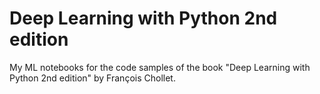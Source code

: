 # Deep Learning with Python 2nd edition
My ML notebooks for the code samples of the book "Deep Learning with Python 2nd edition" by François Chollet.
